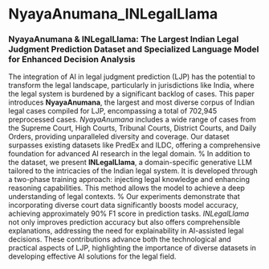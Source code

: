 # NyayaAnumana_INLegalLlama
### NyayaAnumana &amp; INLegalLlama: The Largest Indian Legal Judgment Prediction Dataset and Specialized Language Model for Enhanced Decision Analysis

The integration of AI in legal judgment prediction (LJP) has the potential to transform the legal landscape, particularly in jurisdictions like India, where the legal system is burdened by a significant backlog of cases. This paper introduces **NyayaAnumana**, the largest and most diverse corpus of Indian legal cases compiled for LJP, encompassing a total of 702,945 preprocessed cases. *NyayaAnumana* includes a wide range of cases from the Supreme Court, High Courts, Tribunal Courts, District Courts, and Daily Orders, providing unparalleled diversity and coverage. Our dataset surpasses existing datasets like PredEx and ILDC, offering a comprehensive foundation for advanced AI research in the legal domain.
% 
In addition to the dataset, we present **INLegalLlama**, a domain-specific generative LLM tailored to the intricacies of the Indian legal system. It is developed through a two-phase training approach: injecting legal knowledge and enhancing reasoning capabilities. This method allows the model to achieve a deep understanding of legal contexts.
%
Our experiments demonstrate that incorporating diverse court data significantly boosts model accuracy, achieving approximately 90\% F1 score in prediction tasks. *INLegalLlama* not only improves prediction accuracy but also offers comprehensible explanations, addressing the need for explainability in AI-assisted legal decisions. These contributions advance both the technological and practical aspects of LJP, highlighting the importance of diverse datasets in developing effective AI solutions for the legal field.
